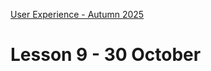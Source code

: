 [User Experience - Autumn 2025](https://github.com/arturomorarioja-kea/WD_UX_E25/blob/main/README.md)

# Lesson 9 - 30 October

[-> tmdb git pull/clone + make public]: #
[-> git clone https://github.com/arturomorarioja/web_e25_ux_food_repo_w44]: #
[-> Food repo]: #
[  -> center recipe article h3]: #
[  -> create recipe.htm]: #
[  -> link it from the recipe card]: #

[-> sitemaps]: #

[## First Mandatory Assignment exercise solution]: #
[- API consumption(https://github.com/arturomorarioja/js_tmdb)]: #

[General feedback. Things to improve:]: #
[- Do not repeat code. It is bad for performance (more lines to load) and for maintainability (a change affects several files instead of just one). This assignment must be done with only one HTML file and only one JavaScript function]: #
[- Do never send your API keys to anyone, of course never to a GitHub repo. Someone can reuse them to attack the corresponding server on your behalf]: #
[- Remember to load your JavaScript files in the <head> as modules or with defer]: #
[- Do not forget to use custom properties (CSS variables) for ALL your colours, font families, and fixed pixel widths (e.g., image or card dimensions)]: #

[## Homework]: #
[- Deliver all your First Mandatory Assignment pending exercises. The deadline is on Wednesday!]: #
